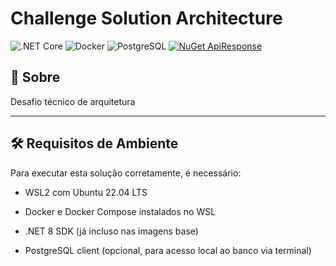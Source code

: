 # Challenge Solution Architecture

![.NET Core](https://img.shields.io/badge/.NET%20Core-8.0-blueviolet?style=flat&logo=dotnet) 
![Docker](https://img.shields.io/badge/Docker-Container_Platform-blue?logo=docker) 
![PostgreSQL](https://img.shields.io/badge/PostgreSQL-17-blue?logo=postgresql) 
[![NuGet ApiResponse](https://img.shields.io/nuget/v/Flavio.Santos.NetCore.ApiResponse?label=NuGet%20ApiResponse&logo=nuget)](https://www.nuget.org/packages/Flavio.Santos.NetCore.ApiResponse/)

## 📌 Sobre

Desafio técnico de arquitetura

---

## 🛠️ Requisitos de Ambiente

Para executar esta solução corretamente, é necessário:
- WSL2 com Ubuntu 22.04 LTS

- Docker e Docker Compose instalados no WSL

- .NET 8 SDK (já incluso nas imagens base)

- PostgreSQL client (opcional, para acesso local ao banco via terminal)